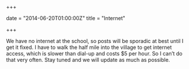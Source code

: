 +++

date = "2014-06-20T01:00:00Z"
title = "Internet"

+++

We have no internet at the school, so posts will be sporadic at best until I get it fixed. I have to walk the half mile into the village to get internet access, which is slower than dial-up and costs $5 per hour. So I can’t do that very often. Stay tuned and we will update as much as possible.